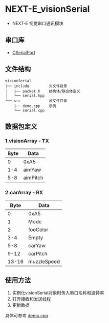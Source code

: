 # NEXT-E_visionSerial
- NEXT-E 视觉串口通讯模块
## 串口库
- [CSerialPort](https://github.com/itas109/CSerialPort)
## 文件结构
```
visionSerial
├── include         头文件目录
│   ├── packet.h    结构体/联合体定义
│   └── serial.hpp  
└── src             源文件目录
    ├── demo.cpp    示例
    └── serial.cpp  
```
## 数据包定义
### 1.visionArray - TX
| Byte | Data |
| - | - |
| 0 | 0xA5 |
| 1-4 | aimYaw |
| 5-8 | aimPitch |
### 2.carArray - RX
| Byte | Data |
| - | - |
| 0 | 0xA5 |
| 1 | Mode |
| 2 | foeColor |
| 3-4| Empty |
| 5-8 | carYaw |
| 9-12 | carPitch |
| 13-16 | muzzleSpeed |
## 使用方法
1. 实例化visionSerial对象时传入串口名称和波特率
2. 打开接收和发送线程
3. 更新数据

具体可参考
[demo.cpp](src/demo.cpp)